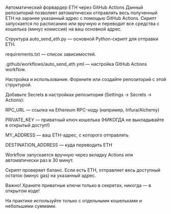 Автоматический форвардер ETH через GitHub Actions
Данный репозиторий позволяет автоматически отправлять весь полученный ETH на заранее указанный адрес с помощью GitHub Actions. Скрипт запускается по расписанию или вручную и переводит все средства с кошелька (минус комиссия) на ваш основной адрес.

Структура
auto_send_eth.py — основной Python-скрипт для отправки ETH.

requirements.txt — список зависимостей.

.github/workflows/auto_send_eth.yml — настройка GitHub Actions workflow.

Настройка и использование.
Форкните или создайте репозиторий с этой структурой.

Добавьте Secrets в настройках репозитория (Settings → Secrets → Actions):

RPC_URL — ссылка на Ethereum RPC-ноду (например, Infura/Alchemy)

PRIVATE_KEY — приватный ключ кошелька (НИКОГДА не выкладывайте в открытый доступ!)

MY_ADDRESS — ваш ETH-адрес, с которого отправлять

DESTINATION_ADDRESS — куда переводить ETH

Workflow запускается вручную через вкладку Actions или автоматически раз в 30 минут.

Скрипт проверяет баланс. Если есть ETH, отправляет весь доступный остаток (минус gas) на указанный адрес.

Важно!
Храните приватные ключи только в секретах, никогда — в открытом коде!

На практике используйте только с отдельными кошельками и небольшими суммами.
